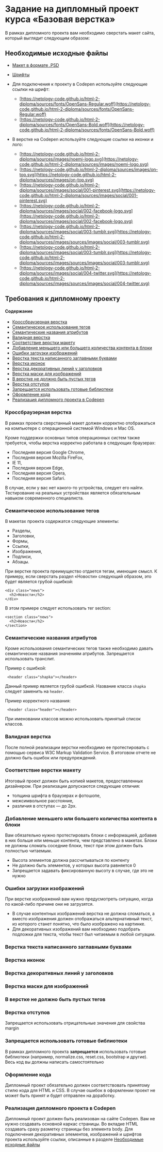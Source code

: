# Задание на дипломный проект курса «Базовая верстка»

В рамках дипломного проекта вам необходимо сверстать макет сайта, который выглядит следующим образом:
 
 [](https://netology-code.github.io/html-2-diploma/sources/NOEMI_Modern.jpg)
 
## Необходимые исходные файлы

- [Макет в формате .PSD](https://netology-code.github.io/html-2-diploma/sources/NOEMI_Modern.psd)
- [Шрифты](https://netology-code.github.io/html-2-diploma/sources/fonts/OpenSans.zip)

- Для подключения к проекту в Codepen используйте следующие ссылки на шрифт:
    - [https://netology-code.github.io/html-2-diploma/sources/fonts/OpenSans-Regular.woff](https://netology-code.github.io/html-2-diploma/sources/fonts/OpenSans-Regular.woff)
    - [https://netology-code.github.io/html-2-diploma/sources/fonts/OpenSans-Bold.woff](https://netology-code.github.io/html-2-diploma/sources/fonts/OpenSans-Bold.woff)
- В верстке на Codepen используйте следующие ссылки на иконки и лого:
    - [https://netology-code.github.io/html-2-diploma/sources/images/noemi-logo.svg](https://netology-code.github.io/html-2-diploma/sources/images/noemi-logo.svg)
    - [https://netology-code.github.io/html-2-diploma/sources/images/on-top.svg](https://netology-code.github.io/html-2-diploma/sources/images/on-top.svg)
    - [https://netology-code.github.io/html-2-diploma/sources/images/social/001-pinterest.svg](https://netology-code.github.io/html-2-diploma/sources/images/social/001-pinterest.svg)
    - [https://netology-code.github.io/html-2-diploma/sources/images/social/002-facebook-logo.svg](https://netology-code.github.io/html-2-diploma/sources/images/social/002-facebook-logo.svg)
    - [https://netology-code.github.io/html-2-diploma/sources/images/social/003-tumblr.svg](https://netology-code.github.io/html-2-diploma/sources/images/sources/images/social/003-tumblr.svg)
    - [https://netology-code.github.io/html-2-diploma/sources/images/social/003-tumblr.svg](https://netology-code.github.io/html-2-diploma/sources/images/sources/images/social/003-tumblr.svg)
    - [https://netology-code.github.io/html-2-diploma/sources/images/social/004-twitter.svg](https://netology-code.github.io/html-2-diploma/sources/images/sources/images/social/004-twitter.svg)

## Требования к дипломному проекту

#### Содержание
- [Кроссбраузерная верстка](#Кроссбраузерная-верстка)
- [Семантическое использование тегов](#Семантическое-использование-тегов)
- [Семантические названия атрибутов](#Семантические-названия-атрибутов)
- [Валидная верстка](#Валидная-верстка)
- [Соответствие верстки макету](#Соответствие-верстки-макету)
- [Добавление меньшего или большего количества контента в блоки](#Добавление-меньшего-или-большего-количества-контента-в-блоки)
- [Ошибки загрузки изображений](#Ошибки-загрузки-изображений)
- [Верстка текста написанного заглавными буквами](#Верстка-текста-написанного-заглавными-буквами)
- [Верстка иконок](#Верстка-иконок)
- [Верстка декоративных линий у заголовков](#Верстка-декоративных-линий-у-заголовков)
- [Верстка маски для изображений](#Верстка-маски-для-изображений)
- [В верстке не должно быть пустых тегов](#В-верстке-не-должно-быть-пустых-тегов)
- [Верстка отступов](#Верстка-отступов)
- [Запрещается использовать готовые библиотеки](#Запрещается-использовать-готовые-библиотеки)
- [Оформление кода](#Оформление-кода)
- [Реализация дипломного проекта в Codepen](#Реализация-дипломного-проекта-в-Codepen)

### Кроссбраузерная верстка

В рамках проекта сверстанный макет должен корректно отображаться на компьютере с операционной системой Windows и Mac OS.

Кроме поддержки основных типов операционных систем также требуется, чтобы верстка корректно работала в следующих браузерах:

- Последняя версия Google Chrome,
- Последняя версия Mozilla FireFox,
- IE 11,
- Последняя версия Edge,
- Последняя версия Opera,
- Последняя версия Safari.

В случае, если у вас нет какого-то устройства, следует его найти. Тестирование на реальных устройствах является обязательным навыком современного специалиста.

### Семантическое использование тегов

В макетах проекта содержатся следующие элементы:

- Разделы,
- Заголовки,
- Формы,
- Ссылки,
- Изображения,
- Подписи,
- Абзацы.

При верстке проекта преимущество отдается тегам, имеющие смысл. К примеру, если сверстать раздел «Новости» следующий образом, это будет является грубой ошибкой:

```
<div class="news">
  <h2>Новости</h2>
</div>
```

В этом примере следует использовать тег section:

```
<section class="news">
  <h2>Новости</h2>
</section>
```

### Семантические названия атрибутов

Кроме использования семантических тегов также необходимо давать семантические названия значениям атрибутов. Запрещается использовать транслит.

Пример c ошибкой:
```
 <header class="shapka"></header>
```

Данный пример является грубой ошибкой. Название класса `shapka` следует заменить на `header`. 

Пример корректного названия:

```
 <header class="header"></header>
```

При именовании классов можно использовать принятый список классов. 

### Валидная верстка

После полной реализации верстки необходимо ее протестировать с помощью сервиса W3C Markup Validation Service. В итоговом отчете не должно быть ошибок или предупреждений.

### Соответствие верстки макету

Итоговый проект должен быть копией макетов, предоставленных дизайнером. При реализации допускаются следующие отличия:

- толщина шрифта в браузерах и фотошопе,
- межсимвольное расстояние,
- различия в отступах — до 2px.

### Добавление меньшего или большего количества контента в блоки

Вам обязательно нужно протестировать блоки с информацией, добавив в них больше или меньше контента, чем представлено в макетах. Блоки не должны сломать соседние блоки, текст при этом должен быть полностью читаемым.

- Высота элементов должна рассчитываться по контенту
- Не должно быть элементов, у которых высота равняется 0
- Запрещается задавать фиксированную высоту в случае, где это не нужно

### Ошибки загрузки изображений

При верстке изображений вам нужно предусмотреть ситуацию, когда по какой-либо причине они не загрузятся.

- В случае контентных изображений верстка не должна сломаться, а вместо изображения должен отображаться альтернативный текст, из которого станет понятно, что было изображено на картинке.
- Для декоративных изображений вам необходимо подобрать подложки для текста, чтобы текст был читаемым в любой ситуации.

### Верстка текста написанного заглавными буквами

### Верстка иконок

### Верстка декоративных линий у заголовков

### Верстка маски для изображений

### В верстке не должно быть пустых тегов

### Верстка отступов

Запрещается использовать отрицательные значения  для свойства margin

### Запрещается использовать готовые библиотеки

В рамках дипломного проекта **запрещается** использовать готовые библиотеки (например, normalize.css, reset.css, bootstrap и другие). Весь код вы должны написать самостоятельно

### Оформление кода

Дипломный проект обязательно должен соответствовать принятому стилю кода для HTML и CSS. В случае ошибок в оформлении проект не может быть принят и будет отправлен на доработку.

### Реализация дипломного проекта в Codepen

Дипломный проект должен быть реализован на сайте Codepen. Вам не нужно создавать основной каркас страницы. Во вкладке HTML создавать сразу разметку страницы без элемента body. Для подключения декоративных элементов, изображений и шрифтов проекта используйте ссылки, описанные в разделе [Необходимые исходные файлы](#Необходимые-исходные-файлы)



